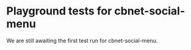 # Playground tests for cbnet-social-menu
We are still awaiting the first test run for cbnet-social-menu.
